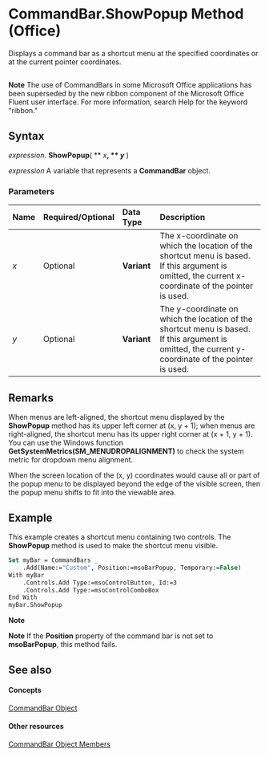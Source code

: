 
# CommandBar.ShowPopup Method (Office)

Displays a command bar as a shortcut menu at the specified coordinates or at the current pointer coordinates.


## 


 **Note**  The use of CommandBars in some Microsoft Office applications has been superseded by the new ribbon component of the Microsoft Office Fluent user interface. For more information, search Help for the keyword "ribbon."


## Syntax

 _expression_. **ShowPopup**( ** _x_**, ** _y_** )

 _expression_ A variable that represents a **CommandBar** object.


### Parameters



|**Name**|**Required/Optional**|**Data Type**|**Description**|
|:-----|:-----|:-----|:-----|
| _x_|Optional|**Variant**|The x-coordinate on which the location of the shortcut menu is based. If this argument is omitted, the current x-coordinate of the pointer is used.|
| _y_|Optional|**Variant**|The y-coordinate on which the location of the shortcut menu is based. If this argument is omitted, the current y-coordinate of the pointer is used.|

## Remarks

When menus are left-aligned, the shortcut menu displayed by the  **ShowPopup** method has its upper left corner at (x, y + 1); when menus are right-aligned, the shortcut menu has its upper right corner at (x + 1, y + 1). You can use the Windows function **GetSystemMetrics(SM_MENUDROPALIGNMENT)** to check the system metric for dropdown menu alignment.

When the screen location of the (x, y) coordinates would cause all or part of the popup menu to be displayed beyond the edge of the visible screen, then the popup menu shifts to fit into the viewable area.


## Example

This example creates a shortcut menu containing two controls. The  **ShowPopup** method is used to make the shortcut menu visible.


```vb
Set myBar = CommandBars _ 
    .Add(Name:="Custom", Position:=msoBarPopup, Temporary:=False) 
With myBar 
    .Controls.Add Type:=msoControlButton, Id:=3 
    .Controls.Add Type:=msoControlComboBox 
End With 
myBar.ShowPopup
```


 **Note**  


 **Note**  If the  **Position** property of the command bar is not set to **msoBarPopup**, this method fails.


## See also


#### Concepts


[CommandBar Object](78603954-40aa-64cb-c407-2e0820d65231.md)
#### Other resources


[CommandBar Object Members](e3756e7e-56a8-33a4-722f-640e5cc69b6d.md)